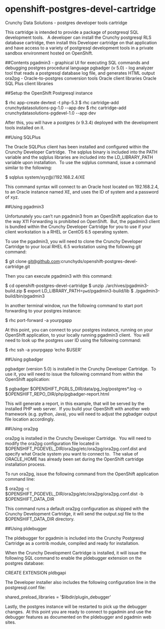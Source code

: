 openshift-postgres-devel-cartridge
==================================

Crunchy Data Solutions - postgres developer tools cartridge


This cartridge is intended to provide a package of postgresql SQL development tools.   A developer can install the Crunchy postgresql RLS database cartridge, then install this Developer cartridge on that application and have access to a variety of postgresql development tools in a private sandbox environment hosted on OpenShift.

##Contents
pgadmin3 - graphical UI for executing SQL commands and debugging postgres procedural language
pgbadger (v 5.0) - log analyzer tool that reads a postgresql database log file, and generates HTML output
ora2pg - Oracle-to-postgres conversion tools
Oracle client libraries
Oracle SQL Plus client libraries


##Setup the OpenShift Postgresql instance


$ rhc app-create devtest -t php-5.3
$ rhc cartridge-add crunchydatasolutions-pg-1.0 --app dev
$ rhc cartridge-add crunchydatasolutions-pgdevel-1.0 --app dev


After this, you will have a postgres (v 9.3.4) deployed with the development tools installed on it.

##Using SQLPlus

The Oracle SQLPlus client has been installed and configured within the Crunchy Developer Cartridge.  The sqlplus binary is included into the PATH variable and the sqlplus libraries are included into the LD_LIBRARY_PATH variable upon installation.  To use the sqlplus command, issue a command similar to the following:

$ sqlplus system/xyz@//192.168.2.4/XE

This command syntax will connect to an Oracle host located on 192.168.2.4, to an Oracle instance named XE, and uses the ID of system and a password of xyz.

##Using pgadmin3

Unfortunately you can’t run pgadmin3 from an OpenShift application due to the way X11 Forwarding is prohibited on OpenShift.  But, the pgadmin3 client is bundled within the Crunchy Developer Cartridge for you to use if your client workstation is a RHEL or CentOS 6.5 operating system.

To use the pgadmin3, you will need to clone the Crunchy Developer Cartridge to your local RHEL 6.5 workstation using the following git command:

$ git clone git@github.com:crunchyds/openshift-postgres-devel-cartridge.git

Then you can execute pgadmin3 with this command:

$ cd openshift-postgres-devel-cartridge
$ unzip ./archives/pgadmin3-build.zip
$ export LD_LIBRARY_PATH=`pwd`/pgadmin3-build/lib
$ ./pgadmin3-build/bin/pgadmin3

In another terminal window, run the following command to start port forwarding to your postgres instance:

$ rhc port-forward -a yourpgapp

At this point, you can connect to your postgres instance, running on your OpenShift application, to your locally running pgadmin3 client.  You will need to look up the postgres user ID using the following command:

$ rhc ssh -a yourpgapp ‘echo $USER’




##Using pgbadger

pgbadger (version 5.0) is installed in the Crunchy Developer Cartridge.  To use it, you will need to issue the following command from within the OpenShift application:

$ pgbadger $OPENSHIFT_PGRLS_DIR/data/pg_log/postgres*.log -o $OPENSHIFT_REPO_DIR/php/pgbadger-report.html

This will generate a report, in this example, that will be served by the installed PHP web server.  If you build your OpenShift with another web framework (e.g. python, Java), you will need to adjust the pgbadger output file location accordingly.



##Using ora2pg

ora2pg is installed in the Crunchy Developer Cartridge.  You will need to modify the ora2pg configuration file located in $OPENSHIFT_PGDEVEL_DIR/ora2pg/etc/ora2pg/ora2pg.conf.dist and specify what Oracle system you want to connect to.  The value of ORACLE_HOME has already been set during the OpenShift cartridge installation process.

To run ora2pg, issue the following command from the OpenShift application command line:

$ ora2pg -c $OPENSHIFT_PGDEVEL_DIR/ora2pg/etc/ora2pg/ora2pg.conf.dist -b $OPENSHIFT_DATA_DIR

This command runs a default ora2pg configuration as shipped with the Crunchy Development Cartridge, it will send the output.sql file to the $OPENSHIFT_DATA_DIR directory.

##Using pldebugger

The pldebugger for pgadmin is included into the Crunchy Postgresql Cartridge as a contrib module, compiled and ready for installation.  

When the Crunchy Development Cartridge is installed, it will issue the following SQL command to enable the pldebugger extension on the postgres database:

CREATE EXTENSION pldbgapi

The Developer installer also includes the following configuration line in the postgresql.conf file:

shared_preload_libraries = '$libdir/plugin_debugger'

Lastly, the postgres instance will be restarted to pick up the debugger changes.  At this point you are ready to connect to pgadmin and use the debugger features as documented on the pldebugger and pgadmin web sites.  




